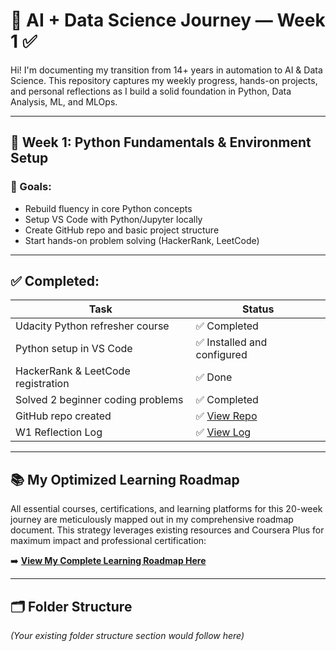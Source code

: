 # 🧠 AI + Data Science Journey — Week 1 ✅

Hi! I'm documenting my transition from 14+ years in automation to AI & Data Science. This repository captures my weekly progress, hands-on projects, and personal reflections as I build a solid foundation in Python, Data Analysis, ML, and MLOps.

---

## 📅 Week 1: Python Fundamentals & Environment Setup

### 🎯 Goals:
- Rebuild fluency in core Python concepts
- Setup VS Code with Python/Jupyter locally
- Create GitHub repo and basic project structure
- Start hands-on problem solving (HackerRank, LeetCode)

---

## ✅ Completed:

| Task | Status |
|------|--------|
| Udacity Python refresher course | ✅ Completed |
| Python setup in VS Code | ✅ Installed and configured |
| HackerRank & LeetCode registration | ✅ Done |
| Solved 2 beginner coding problems | ✅ Completed |
| GitHub repo created | ✅ [View Repo](https://github.com/rjayendr/my-ai-ds-journey) |
| W1 Reflection Log | ✅ [View Log](./Prep_Week/W1_Reflection_Log.md) | *(Suggestion: For your ongoing daily reflections, update this to point to the main Reflection_Log.md at the root: `./Reflection_Log.md`)*

---

## 📚 My Optimized Learning Roadmap

All essential courses, certifications, and learning platforms for this 20-week journey are meticulously mapped out in my comprehensive roadmap document. This strategy leverages existing resources and Coursera Plus for maximum impact and professional certification:

➡️ **[View My Complete Learning Roadmap Here](./Roadmap.md)**

---

## 🗂️ Folder Structure

*(Your existing folder structure section would follow here)*
